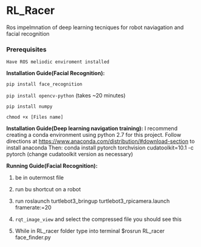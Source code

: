 # RL_Racer

Ros impelmnation of deep learning tecniques for robot naviagation and facial recognition

### Prerequisites

`Have ROS meliodic enviroment installed` 


**Installation Guide(Facial Recognition):**

`pip install face_recognition` 

`pip install opencv-python` (takes ~20 minutes)

`pip install numpy` 

`chmod +x [Files name]` 

**Installation Guide(Deep learning navigation training):**
I recommend creating a conda environment using python 2.7 for this project. 
Follow directions at https://www.anaconda.com/distribution/#download-section to install anaconda
Then:
conda install pytorch torchvision cudatoolkit=10.1 -c pytorch    (change cudatoolkit version as necessary)



**Running Guide(Facial Recognition):**

1. be in outermost file

2. run bu shortcut on a robot

3. run roslaunch turtlebot3_bringup turtlebot3_rpicamera.launch framerate:=20 

4. `rqt_image_view` and select the compressed file you should see this

5. While in RL_racer folder type into terminal $rosrun RL_racer face_finder.py

